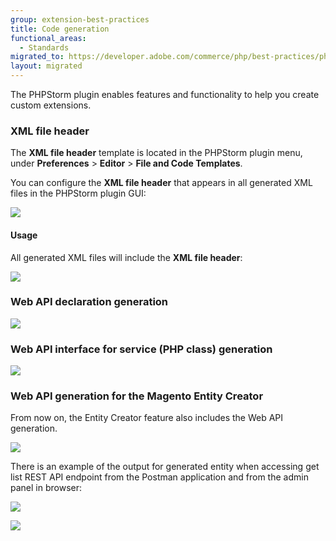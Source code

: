 ```yaml
---
group: extension-best-practices
title: Code generation
functional_areas:
  - Standards
migrated_to: https://developer.adobe.com/commerce/php/best-practices/phpstorm/code-generation/
layout: migrated
---
```


The PHPStorm plugin enables features and functionality to help you create custom extensions.

### XML file header

The **XML file header** template is located in the PHPStorm plugin menu, under **Preferences** > **Editor** > **File and Code Templates**.

You can configure the **XML file header** that appears in all generated XML files in the PHPStorm plugin GUI:

![]({{site.baseurl}}/common/images/phpstorm/xml-file-header.png)

#### Usage

All generated XML files will include the **XML file header**:

![]({{site.baseurl}}/common/images/phpstorm/xml-file-header-in-file.png)

### Web API declaration generation

![]({{site.baseurl}}/common/images/phpstorm/web-api-declaration-2-min.gif)

### Web API interface for service (PHP class) generation

![]({{site.baseurl}}/common/images/phpstorm/declare-web-api-interface-min.gif)

### Web API generation for the Magento Entity Creator

From now on, the Entity Creator feature also includes the Web API generation.

![]({{site.baseurl}}/common/images/phpstorm/entity-creator-web-api-generation-min.gif)

There is an example of the output for generated entity when accessing get list REST API endpoint from the Postman application and from the admin panel in browser:

![]({{site.baseurl}}/common/images/phpstorm/get-list-rest-api-call.png)

![]({{site.baseurl}}/common/images/phpstorm/get-list-in-browser.png)
